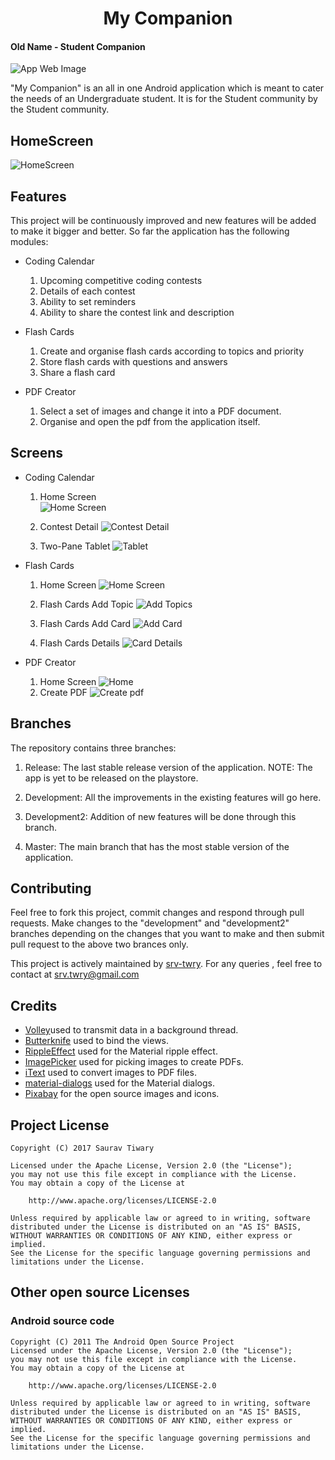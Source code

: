 
<div style="text-align: center; "> <h1> My Companion </h1> </div>

#### Old Name - Student Companion  


![App Web Image](https://raw.githubusercontent.com/srv-twry/My-Companion/development/ImagesAndScreenshots/StudentCompanion.png)

"My Companion" is an all in one Android application which is meant to cater the needs of an Undergraduate student. It is for the Student community by the Student community.  

## HomeScreen
![HomeScreen](https://raw.githubusercontent.com/srv-twry/My-Companion/development/ImagesAndScreenshots/HomeScreen.png)

## Features
This project will be continuously improved and new features will be added to make it bigger and better. So far the application has the following modules:    

+ Coding Calendar
    1. Upcoming competitive coding contests
    2. Details of each contest
    3. Ability to set reminders
    4. Ability to share the contest link and description
    
+ Flash Cards
    1. Create and organise flash cards according to topics and priority
    2. Store flash cards with questions and answers
    3. Share a flash card

+ PDF Creator
    1. Select a set of images and change it into a PDF document.
    2. Organise and open the pdf from the application itself.  

## Screens
+ Coding Calendar
    1. Home Screen  
              ![Home Screen](https://raw.githubusercontent.com/srv-twry/My-Companion/development/ImagesAndScreenshots/CodingCalendarHome.png) 

    2. Contest Detail
              ![Contest Detail](https://raw.githubusercontent.com/srv-twry/My-Companion/development/ImagesAndScreenshots/CodingCalendarContestDetails.png)

    3. Two-Pane Tablet
              ![Tablet](https://raw.githubusercontent.com/srv-twry/My-Companion/development/ImagesAndScreenshots/CodingCalendarTwoPane.png)


+ Flash Cards
    1. Home Screen
              ![Home Screen](https://raw.githubusercontent.com/srv-twry/My-Companion/development/ImagesAndScreenshots/FlashCardsTopicsHome.png)   

    2. Flash Cards Add Topic
              ![Add Topics](https://raw.githubusercontent.com/srv-twry/My-Companion/development/ImagesAndScreenshots/FlashCardsAddTopic.png) 

    3. Flash Cards Add Card
              ![Add Card](https://raw.githubusercontent.com/srv-twry/My-Companion/development/ImagesAndScreenshots/FlashCardsAddCard.png)   

    4. Flash Cards Details
              ![Card Details](https://raw.githubusercontent.com/srv-twry/My-Companion/development/ImagesAndScreenshots/FlashCardDetails.png)  


+ PDF Creator
    1. Home Screen
              ![Home](https://raw.githubusercontent.com/srv-twry/My-Companion/development/ImagesAndScreenshots/PDFCreatorHome.png)
    2. Create PDF
              ![Create pdf](https://raw.githubusercontent.com/srv-twry/My-Companion/development/ImagesAndScreenshots/PDFCreatorCreatePDF.png)  


## Branches
The repository contains three branches:  

 1. Release: The last stable release version of the application.
            NOTE: The app is yet to be released on the playstore.

 2. Development: All the improvements in the existing features will go here.
 
 3. Development2: Addition of new features will be done through this branch.           
 4. Master: The main branch that has the most stable version of the application.    
 
## Contributing
Feel free to fork this project, commit changes and respond through pull requests. Make changes to the "development" and "development2" branches depending on the changes that you want to make and then submit pull request to the above two brances only.

This project is actively maintained by [srv-twry](https://github.com/srv-twry/My-Companion). For any queries , feel free to contact at srv.twry@gmail.com

## Credits

+ [Volley](https://github.com/google/volley)used to transmit data in a background thread.
+ [Butterknife](https://github.com/JakeWharton/butterknife) used to bind the views.
+ [RippleEffect](https://github.com/emanzanoaxa/RippleEffect) used for the Material ripple effect.  
+ [ImagePicker](https://github.com/nguyenhoanglam/ImagePicker) used for picking images to create PDFs.
+ [iText](https://github.com/itext/itextpdf) used to convert images to PDF files.
+ [material-dialogs](https://github.com/afollestad/material-dialogs) used for the Material dialogs.
+ [Pixabay](https://pixabay.com/) for the open source images and icons.  


## Project License
```
Copyright (C) 2017 Saurav Tiwary

Licensed under the Apache License, Version 2.0 (the "License");
you may not use this file except in compliance with the License.
You may obtain a copy of the License at

    http://www.apache.org/licenses/LICENSE-2.0

Unless required by applicable law or agreed to in writing, software
distributed under the License is distributed on an "AS IS" BASIS,
WITHOUT WARRANTIES OR CONDITIONS OF ANY KIND, either express or implied.
See the License for the specific language governing permissions and
limitations under the License.
```
## Other open source Licenses

### Android source code
```
Copyright (C) 2011 The Android Open Source Project
Licensed under the Apache License, Version 2.0 (the "License");
you may not use this file except in compliance with the License.
You may obtain a copy of the License at

    http://www.apache.org/licenses/LICENSE-2.0

Unless required by applicable law or agreed to in writing, software
distributed under the License is distributed on an "AS IS" BASIS,
WITHOUT WARRANTIES OR CONDITIONS OF ANY KIND, either express or implied.
See the License for the specific language governing permissions and
limitations under the License.
```


